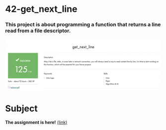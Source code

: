 # 42-get_next_line
### This project is about programming a function that returns a line read from a file descriptor.
![Screenshot](result.png)
# Subject
**The assignment is here!** [(link)]()